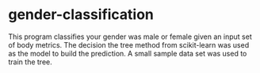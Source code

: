 # gender-classification
This program classifies your gender was male or female given an input set of body metrics. The decision the tree method from scikit-learn was used as the model to build the prediction. A small sample data set was used to train the tree. 
